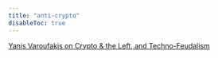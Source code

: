 ```yaml
---
title: "anti-crypto"
disableToc: true 
---
```


[Yanis Varoufakis on Crypto & the Left, and Techno-Feudalism](/content/Yanis%20Varoufakis%20on%20Crypto%20&%20the%20Left,%20and%20Techno-Feudalism.md)